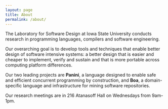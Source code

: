 ```yaml
---
layout: page
title: About
permalink: /about/
---
```


The Laboratory for Software Design at Iowa State University conducts research in
programming languages, compilers and software engineering.

Our overarching goal is to develop tools and techniques that enable better
design of software intensive systems: a better design that is easier and cheaper
to implement, verify and sustain and that is more portable across computing
platform differences.

Our two leading projects are **Panini**, a language designed to enable safe and
efficient concurrent programming by construction, and **Boa**, a domain-specific
language and infrastructure for mining software repositories.

Our research meetings are in 216 Atanasoff Hall on Wednesdays from 9am-1pm.
